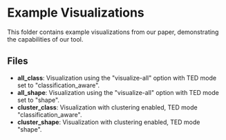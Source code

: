 # Example Visualizations
This folder contains example visualizations from our paper, demonstrating the capabilities of our tool.

## Files
- **all_class**: Visualization using the "visualize-all" option with TED mode set to "classification_aware".
- **all_shape**: Visualization using the "visualize-all" option with TED mode set to "shape".
- **cluster_class**: Visualization with clustering enabled, TED mode "classification_aware".
- **cluster_shape**: Visualization with clustering enabled, TED mode "shape".

